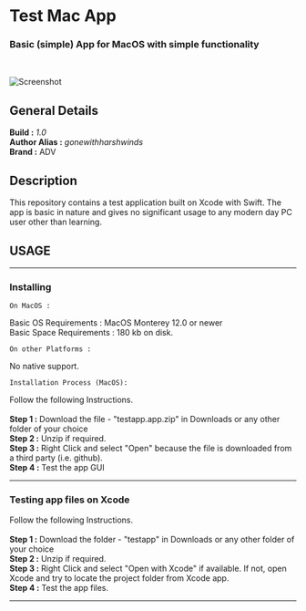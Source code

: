 # Test Mac App

### Basic (simple) App for MacOS with simple functionality </br>
</br>

![Screenshot](../graphics/screenshot-testapp.png)

## General Details

**Build :** *1.0* </br>
**Author Alias :** *gonewithharshwinds* </br>
**Brand :** ADV </br>

## Description

This repository contains a test application built on Xcode with Swift. The app is basic in nature and gives no significant usage to any modern day PC user other than learning.

## USAGE

---
### Installing

`On MacOS :`

Basic OS Requirements : MacOS Monterey 12.0 or newer </br>
Basic Space Requirements : 180 kb on disk. </br>


`On other Platforms :`

No native support.


`Installation Process (MacOS):`

Follow the following Instructions.
</br>
</br>
**Step 1 :** Download the file - "testapp.app.zip" in Downloads or any other folder of your choice </br>
**Step 2 :** Unzip if required. </br>
**Step 3 :** Right Click and select "Open" because the file is downloaded from a third party (i.e. github). </br>
**Step 4 :** Test the app GUI

---
### Testing app files on Xcode

Follow the following Instructions. 
</br>
</br>
**Step 1 :** Download the folder - "testapp" in Downloads or any other folder of your choice </br>
**Step 2 :** Unzip if required. </br>
**Step 3 :** Right Click and select "Open with Xcode" if available. If not, open Xcode and try to locate the project folder from Xcode app. </br>
**Step 4 :** Test the app files. </br>

---
